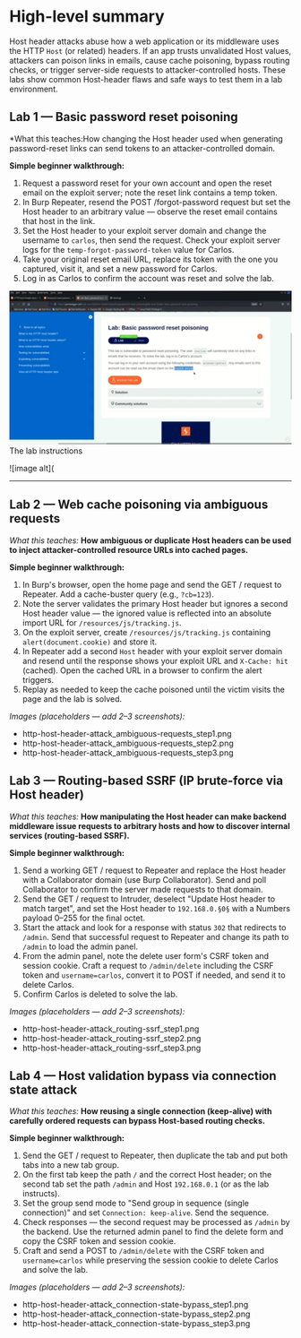 # High-level summary

Host header attacks abuse how a web application or its middleware uses the HTTP `Host` (or related) headers. If an app trusts unvalidated Host values, attackers can poison links in emails, cause cache poisoning, bypass routing checks, or trigger server-side requests to attacker-controlled hosts. These labs show common Host-header flaws and safe ways to test them in a lab environment.

## Lab 1 — Basic password reset poisoning

*What this teaches:How changing the Host header used when generating password-reset links can send tokens to an attacker-controlled domain.

**Simple beginner walkthrough:**

1. Request a password reset for your own account and open the reset email on the exploit server; note the reset link contains a temp token.
2. In Burp Repeater, resend the POST /forgot-password request but set the Host header to an arbitrary value — observe the reset email contains that host in the link.
3. Set the Host header to your exploit server domain and change the username to `carlos`, then send the request. Check your exploit server logs for the `temp-forgot-password-token` value for Carlos.
4. Take your original reset email URL, replace its token with the one you captured, visit it, and set a new password for Carlos.
5. Log in as Carlos to confirm the account was reset and solve the lab.

![image alt](https://github.com/Lispectree/web-sec/blob/643abe3857ecffcf649ef624a396826d1e17a1c4/web-security-labs/labs/http-host-header-attack/HEADER%20ATTACK%20LAB1%20PHOTO1.jpg)
The lab instructions


![image alt](

---

## Lab 2 — Web cache poisoning via ambiguous requests

*What this teaches:* **How ambiguous or duplicate Host headers can be used to inject attacker-controlled resource URLs into cached pages.**

**Simple beginner walkthrough:**

1. In Burp's browser, open the home page and send the GET / request to Repeater. Add a cache-buster query (e.g., `?cb=123`).
2. Note the server validates the primary Host header but ignores a second Host header value — the ignored value is reflected into an absolute import URL for `/resources/js/tracking.js`.
3. On the exploit server, create `/resources/js/tracking.js` containing `alert(document.cookie)` and store it.
4. In Repeater add a second `Host` header with your exploit server domain and resend until the response shows your exploit URL and `X-Cache: hit` (cached). Open the cached URL in a browser to confirm the alert triggers.
5. Replay as needed to keep the cache poisoned until the victim visits the page and the lab is solved.

*Images (placeholders — add 2–3 screenshots):*

* http-host-header-attack_ambiguous-requests_step1.png
* http-host-header-attack_ambiguous-requests_step2.png
* http-host-header-attack_ambiguous-requests_step3.png



## Lab 3 — Routing-based SSRF (IP brute-force via Host header)

*What this teaches:* **How manipulating the Host header can make backend middleware issue requests to arbitrary hosts and how to discover internal services (routing-based SSRF).**

**Simple beginner walkthrough:**

1. Send a working GET / request to Repeater and replace the Host header with a Collaborator domain (use Burp Collaborator). Send and poll Collaborator to confirm the server made requests to that domain.
2. Send the GET / request to Intruder, deselect "Update Host header to match target", and set the Host header to `192.168.0.§0§` with a Numbers payload 0–255 for the final octet.
3. Start the attack and look for a response with status `302` that redirects to `/admin`. Send that successful request to Repeater and change its path to `/admin` to load the admin panel.
4. From the admin panel, note the delete user form's CSRF token and session cookie. Craft a request to `/admin/delete` including the CSRF token and `username=carlos`, convert it to POST if needed, and send it to delete Carlos.
5. Confirm Carlos is deleted to solve the lab.

*Images (placeholders — add 2–3 screenshots):*

* http-host-header-attack_routing-ssrf_step1.png
* http-host-header-attack_routing-ssrf_step2.png
* http-host-header-attack_routing-ssrf_step3.png


## Lab 4 — Host validation bypass via connection state attack

*What this teaches:* **How reusing a single connection (keep-alive) with carefully ordered requests can bypass Host-based routing checks.**

**Simple beginner walkthrough:**

1. Send the GET / request to Repeater, then duplicate the tab and put both tabs into a new tab group.
2. On the first tab keep the path `/` and the correct Host header; on the second tab set the path `/admin` and Host `192.168.0.1` (or as the lab instructs).
3. Set the group send mode to "Send group in sequence (single connection)" and set `Connection: keep-alive`. Send the sequence.
4. Check responses — the second request may be processed as `/admin` by the backend. Use the returned admin panel to find the delete form and copy the CSRF token and session cookie.
5. Craft and send a POST to `/admin/delete` with the CSRF token and `username=carlos` while preserving the session cookie to delete Carlos and solve the lab.

*Images (placeholders — add 2–3 screenshots):*

* http-host-header-attack_connection-state-bypass_step1.png
* http-host-header-attack_connection-state-bypass_step2.png
* http-host-header-attack_connection-state-bypass_step3.png


